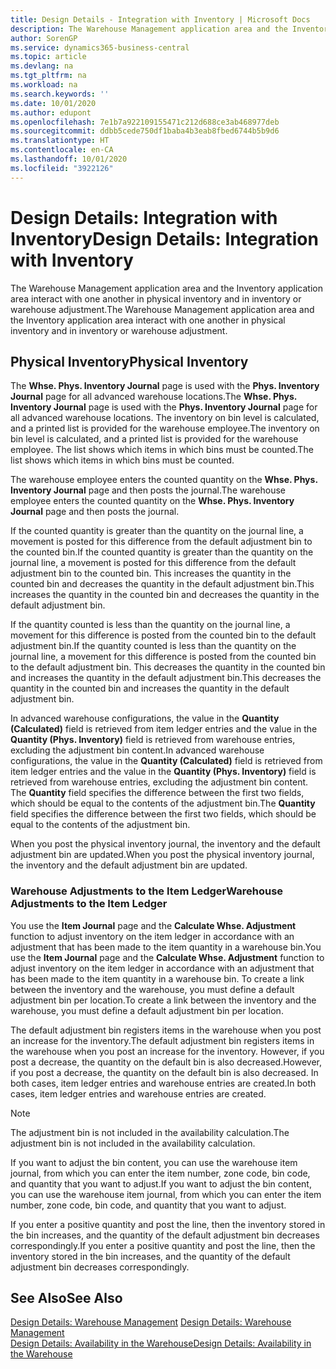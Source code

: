 ```yaml
---
title: Design Details - Integration with Inventory | Microsoft Docs
description: The Warehouse Management application area and the Inventory application area interact with one another in physical inventory and in inventory or warehouse adjustment.
author: SorenGP
ms.service: dynamics365-business-central
ms.topic: article
ms.devlang: na
ms.tgt_pltfrm: na
ms.workload: na
ms.search.keywords: ''
ms.date: 10/01/2020
ms.author: edupont
ms.openlocfilehash: 7e1b7a922109155471c212d688ce3ab468977deb
ms.sourcegitcommit: ddbb5cede750df1baba4b3eab8fbed6744b5b9d6
ms.translationtype: HT
ms.contentlocale: en-CA
ms.lasthandoff: 10/01/2020
ms.locfileid: "3922126"
---
```

# <a name="design-details-integration-with-inventory"></a><span data-ttu-id="53c03-103">Design Details: Integration with Inventory</span><span class="sxs-lookup"><span data-stu-id="53c03-103">Design Details: Integration with Inventory</span></span>
<span data-ttu-id="53c03-104">The Warehouse Management application area and the Inventory application area interact with one another in physical inventory and in inventory or warehouse adjustment.</span><span class="sxs-lookup"><span data-stu-id="53c03-104">The Warehouse Management application area and the Inventory application area interact with one another in physical inventory and in inventory or warehouse adjustment.</span></span>  
  
## <a name="physical-inventory"></a><span data-ttu-id="53c03-105">Physical Inventory</span><span class="sxs-lookup"><span data-stu-id="53c03-105">Physical Inventory</span></span>  
 <span data-ttu-id="53c03-106">The **Whse. Phys. Inventory Journal** page is used with the **Phys. Inventory Journal** page for all advanced warehouse locations.</span><span class="sxs-lookup"><span data-stu-id="53c03-106">The **Whse. Phys. Inventory Journal** page is used with the **Phys. Inventory Journal** page for all advanced warehouse locations.</span></span> <span data-ttu-id="53c03-107">The inventory on bin level is calculated, and a printed list is provided for the warehouse employee.</span><span class="sxs-lookup"><span data-stu-id="53c03-107">The inventory on bin level is calculated, and a printed list is provided for the warehouse employee.</span></span> <span data-ttu-id="53c03-108">The list shows which items in which bins must be counted.</span><span class="sxs-lookup"><span data-stu-id="53c03-108">The list shows which items in which bins must be counted.</span></span>  
  
 <span data-ttu-id="53c03-109">The warehouse employee enters the counted quantity on the **Whse. Phys. Inventory Journal** page and then posts the journal.</span><span class="sxs-lookup"><span data-stu-id="53c03-109">The warehouse employee enters the counted quantity on the **Whse. Phys. Inventory Journal** page and then posts the journal.</span></span>  
  
 <span data-ttu-id="53c03-110">If the counted quantity is greater than the quantity on the journal line, a movement is posted for this difference from the default adjustment bin to the counted bin.</span><span class="sxs-lookup"><span data-stu-id="53c03-110">If the counted quantity is greater than the quantity on the journal line, a movement is posted for this difference from the default adjustment bin to the counted bin.</span></span> <span data-ttu-id="53c03-111">This increases the quantity in the counted bin and decreases the quantity in the default adjustment bin.</span><span class="sxs-lookup"><span data-stu-id="53c03-111">This increases the quantity in the counted bin and decreases the quantity in the default adjustment bin.</span></span>  
  
 <span data-ttu-id="53c03-112">If the quantity counted is less than the quantity on the journal line, a movement for this difference is posted from the counted bin to the default adjustment bin.</span><span class="sxs-lookup"><span data-stu-id="53c03-112">If the quantity counted is less than the quantity on the journal line, a movement for this difference is posted from the counted bin to the default adjustment bin.</span></span> <span data-ttu-id="53c03-113">This decreases the quantity in the counted bin and increases the quantity in the default adjustment bin.</span><span class="sxs-lookup"><span data-stu-id="53c03-113">This decreases the quantity in the counted bin and increases the quantity in the default adjustment bin.</span></span>  
  
 <span data-ttu-id="53c03-114">In advanced warehouse configurations, the value in the **Quantity (Calculated)** field is retrieved from item ledger entries and the value in the **Quantity (Phys. Inventory)** field is retrieved from warehouse entries, excluding the adjustment bin content.</span><span class="sxs-lookup"><span data-stu-id="53c03-114">In advanced warehouse configurations, the value in the **Quantity (Calculated)** field is retrieved from item ledger entries and the value in the **Quantity (Phys. Inventory)** field is retrieved from warehouse entries, excluding the adjustment bin content.</span></span> <span data-ttu-id="53c03-115">The **Quantity** field specifies the difference between the first two fields, which should be equal to the contents of the adjustment bin.</span><span class="sxs-lookup"><span data-stu-id="53c03-115">The **Quantity** field specifies the difference between the first two fields, which should be equal to the contents of the adjustment bin.</span></span>  
  
 <span data-ttu-id="53c03-116">When you post the physical inventory journal, the inventory and the default adjustment bin are updated.</span><span class="sxs-lookup"><span data-stu-id="53c03-116">When you post the physical inventory journal, the inventory and the default adjustment bin are updated.</span></span>  
  
### <a name="warehouse-adjustments-to-the-item-ledger"></a><span data-ttu-id="53c03-117">Warehouse Adjustments to the Item Ledger</span><span class="sxs-lookup"><span data-stu-id="53c03-117">Warehouse Adjustments to the Item Ledger</span></span>  
 <span data-ttu-id="53c03-118">You use the **Item Journal** page and the **Calculate Whse. Adjustment** function to adjust inventory on the item ledger in accordance with an adjustment that has been made to the item quantity in a warehouse bin.</span><span class="sxs-lookup"><span data-stu-id="53c03-118">You use the **Item Journal** page and the **Calculate Whse. Adjustment** function to adjust inventory on the item ledger in accordance with an adjustment that has been made to the item quantity in a warehouse bin.</span></span> <span data-ttu-id="53c03-119">To create a link between the inventory and the warehouse, you must define a default adjustment bin per location.</span><span class="sxs-lookup"><span data-stu-id="53c03-119">To create a link between the inventory and the warehouse, you must define a default adjustment bin per location.</span></span>  
  
 <span data-ttu-id="53c03-120">The default adjustment bin registers items in the warehouse when you post an increase for the inventory.</span><span class="sxs-lookup"><span data-stu-id="53c03-120">The default adjustment bin registers items in the warehouse when you post an increase for the inventory.</span></span> <span data-ttu-id="53c03-121">However, if you post a decrease, the quantity on the default bin is also decreased.</span><span class="sxs-lookup"><span data-stu-id="53c03-121">However, if you post a decrease, the quantity on the default bin is also decreased.</span></span> <span data-ttu-id="53c03-122">In both cases, item ledger entries and warehouse entries are created.</span><span class="sxs-lookup"><span data-stu-id="53c03-122">In both cases, item ledger entries and warehouse entries are created.</span></span>  
  
> [!NOTE]  
>  <span data-ttu-id="53c03-123">The adjustment bin is not included in the availability calculation.</span><span class="sxs-lookup"><span data-stu-id="53c03-123">The adjustment bin is not included in the availability calculation.</span></span>  
  
 <span data-ttu-id="53c03-124">If you want to adjust the bin content, you can use the warehouse item journal, from which you can enter the item number, zone code, bin code, and quantity that you want to adjust.</span><span class="sxs-lookup"><span data-stu-id="53c03-124">If you want to adjust the bin content, you can use the warehouse item journal, from which you can enter the item number, zone code, bin code, and quantity that you want to adjust.</span></span>  
  
 <span data-ttu-id="53c03-125">If you enter a positive quantity and post the line, then the inventory stored in the bin increases, and the quantity of the default adjustment bin decreases correspondingly.</span><span class="sxs-lookup"><span data-stu-id="53c03-125">If you enter a positive quantity and post the line, then the inventory stored in the bin increases, and the quantity of the default adjustment bin decreases correspondingly.</span></span>  
  
## <a name="see-also"></a><span data-ttu-id="53c03-126">See Also</span><span class="sxs-lookup"><span data-stu-id="53c03-126">See Also</span></span>  
 <span data-ttu-id="53c03-127">[Design Details: Warehouse Management](design-details-warehouse-management.md) </span><span class="sxs-lookup"><span data-stu-id="53c03-127">[Design Details: Warehouse Management](design-details-warehouse-management.md) </span></span>  
 [<span data-ttu-id="53c03-128">Design Details: Availability in the Warehouse</span><span class="sxs-lookup"><span data-stu-id="53c03-128">Design Details: Availability in the Warehouse</span></span>](design-details-availability-in-the-warehouse.md)